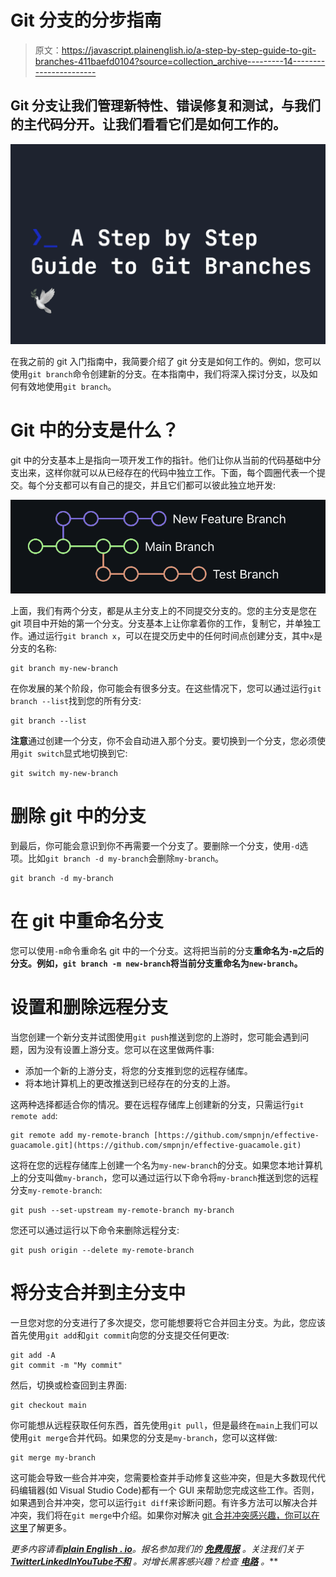 # Git 分支的分步指南

> 原文：<https://javascript.plainenglish.io/a-step-by-step-guide-to-git-branches-411baefd0104?source=collection_archive---------14----------------------->

## Git 分支让我们管理新特性、错误修复和测试，与我们的主代码分开。让我们看看它们是如何工作的。

![](img/7670fb2f47b20928dde1614ed7987245.png)

在我之前的 git 入门指南中，我简要介绍了 git 分支是如何工作的。例如，您可以使用`git branch`命令创建新的分支。在本指南中，我们将深入探讨分支，以及如何有效地使用`git branch`。

# Git 中的分支是什么？

git 中的分支基本上是指向一项开发工作的指针。他们让你从当前的代码基础中分支出来，这样你就可以从已经存在的代码中独立工作。下面，每个圆圈代表一个提交。每个分支都可以有自己的提交，并且它们都可以彼此独立地开发:

![](img/1f85b6434df377d6960772b0c2d9eac4.png)

上面，我们有两个分支，都是从主分支上的不同提交分支的。您的主分支是您在 git 项目中开始的第一个分支。分支基本上让你拿着你的工作，复制它，并单独工作。通过运行`git branch x`，可以在提交历史中的任何时间点创建分支，其中`x`是分支的名称:

```
git branch my-new-branch
```

在你发展的某个阶段，你可能会有很多分支。在这些情况下，您可以通过运行`git branch --list`找到您的所有分支:

```
git branch --list
```

**注意**通过创建一个分支，你不会自动进入那个分支。要切换到一个分支，您必须使用`git switch`显式地切换到它:

```
git switch my-new-branch
```

# 删除 git 中的分支

到最后，你可能会意识到你不再需要一个分支了。要删除一个分支，使用`-d`选项。比如`git branch -d my-branch`会删除`my-branch`。

```
git branch -d my-branch
```

# 在 git 中重命名分支

您可以使用`-m`命令重命名 git 中的一个分支。这将把当前的分支**重命名为`-m`之后的分支。例如，`git branch -m new-branch`将当前分支重命名为`new-branch`。**

# 设置和删除远程分支

当您创建一个新分支并试图使用`git push`推送到您的上游时，您可能会遇到问题，因为没有设置上游分支。您可以在这里做两件事:

*   添加一个新的上游分支，将您的分支推到您的远程存储库。
*   将本地计算机上的更改推送到已经存在的分支的上游。

这两种选择都适合你的情况。要在远程存储库上创建新的分支，只需运行`git remote add`:

```
git remote add my-remote-branch [https://github.com/smpnjn/effective-guacamole.git](https://github.com/smpnjn/effective-guacamole.git)
```

这将在您的远程存储库上创建一个名为`my-new-branch`的分支。如果您本地计算机上的分支叫做`my-branch`，您可以通过运行以下命令将`my-branch`推送到您的远程分支`my-remote-branch`:

```
git push --set-upstream my-remote-branch my-branch
```

您还可以通过运行以下命令来删除远程分支:

```
git push origin --delete my-remote-branch
```

# 将分支合并到主分支中

一旦您对您的分支进行了多次提交，您可能想要将它合并回主分支。为此，您应该首先使用`git add`和`git commit`向您的分支提交任何更改:

```
git add -A
git commit -m "My commit"
```

然后，切换或检查回到主界面:

```
git checkout main
```

你可能想从远程获取任何东西，首先使用`git pull`，但是最终在`main`上我们可以使用`git merge`合并代码。如果您的分支是`my-branch`，您可以这样做:

```
git merge my-branch
```

这可能会导致一些合并冲突，您需要检查并手动修复这些冲突，但是大多数现代代码编辑器(如 Visual Studio Code)都有一个 GUI 来帮助您完成这些工作。否则，如果遇到合并冲突，您可以运行`git diff`来诊断问题。有许多方法可以解决合并冲突，我们将在`git merge`中介绍。如果你对解决 [git 合并冲突感兴趣，你可以在这里](https://fjolt.com/article/git-merge-conflicts)了解更多。

*更多内容请看*[***plain English . io***](https://plainenglish.io/)*。报名参加我们的* [***免费周报***](http://newsletter.plainenglish.io/) *。关注我们关于*[***Twitter***](https://twitter.com/inPlainEngHQ)[***LinkedIn***](https://www.linkedin.com/company/inplainenglish/)*[***YouTube***](https://www.youtube.com/channel/UCtipWUghju290NWcn8jhyAw)*[***不和***](https://discord.gg/GtDtUAvyhW) *。对增长黑客感兴趣？检查* [***电路***](https://circuit.ooo/) *。***